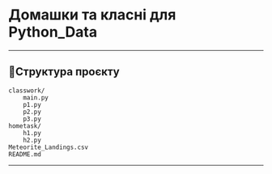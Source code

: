 # Домашки та класні для Python_Data

---

## 📁Структура проєкту

```
classwork/
	main.py
	p1.py
	p2.py
	p3.py
hometask/
	h1.py
	h2.py
Meteorite_Landings.csv
README.md
```

---